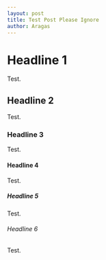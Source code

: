 ```yaml
---
layout: post
title: Test Post Please Ignore
author: Aragas
---
```


# Headline 1

Test.

## Headline 2

Test.

### Headline 3

Test.

#### Headline 4

Test.

##### Headline 5

Test.

###### Headline 6

Test.